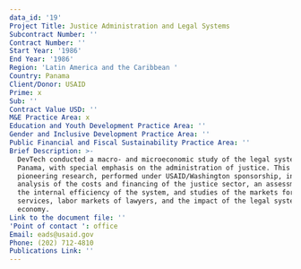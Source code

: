 ```yaml
---
data_id: '19'
Project Title: Justice Administration and Legal Systems
Subcontract Number: ''
Contract Number: ''
Start Year: '1986'
End Year: '1986'
Region: 'Latin America and the Caribbean '
Country: Panama
Client/Donor: USAID
Prime: x
Sub: ''
Contract Value USD: ''
M&E Practice Area: x
Education and Youth Development Practice Area: ''
Gender and Inclusive Development Practice Area: ''
Public Financial and Fiscal Sustainability Practice Area: ''
Brief Description: >-
  DevTech conducted a macro- and microeconomic study of the legal system of
  Panama, with special emphasis on the administration of justice. This
  pioneering research, performed under USAID/Washington sponsorship, involved
  analysis of the costs and financing of the justice sector, an assessment of
  the internal efficiency of the system, and studies of the markets for legal
  services, labor markets of lawyers, and the impact of the legal system on the
  economy.
Link to the document file: ''
'Point of contact ': office
Email: eads@usaid.gov
Phone: (202) 712-4810
Publications Link: ''
---
```

